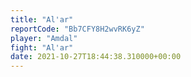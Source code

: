 ```yaml
---
title: "Al'ar"
reportCode: "Bb7CFY8H2wvRK6yZ"
player: "Amdal"
fight: "Al'ar"
date: 2021-10-27T18:44:38.310000+00:00
---
```

